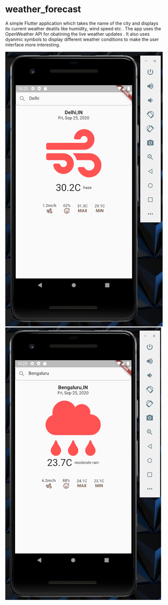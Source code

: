 # weather_forecast

A simple Flutter application which takes the name of the city and displays its current weather deatils like humidity, wind speed etc . The app uses the OpenWeather API for obatining the live weather updates . It also uses dyanmic symbols to display different weather conditions to make the user interface more interesting.


<img src="/lib/weather 1.png" alt="My cool logo"/>
<img src="/lib/weather 2.png" alt="My cool logo"/>


